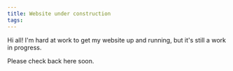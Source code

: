 ```yaml
---
title: Website under construction
tags: 
---
```


Hi all! I'm hard at work to get my website up and running, but it's still a work in progress.

Please check back here soon.
